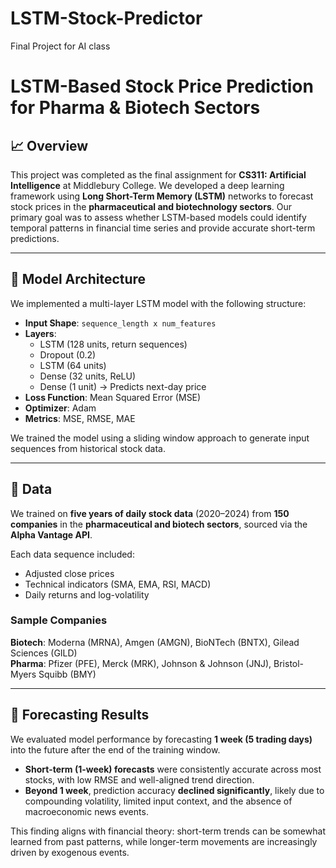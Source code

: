 # LSTM-Stock-Predictor
Final Project for AI class

# LSTM-Based Stock Price Prediction for Pharma & Biotech Sectors

## 📈 Overview

This project was completed as the final assignment for **CS311: Artificial Intelligence** at Middlebury College. We developed a deep learning framework using **Long Short-Term Memory (LSTM)** networks to forecast stock prices in the **pharmaceutical and biotechnology sectors**. Our primary goal was to assess whether LSTM-based models could identify temporal patterns in financial time series and provide accurate short-term predictions.

---

## 🧠 Model Architecture

We implemented a multi-layer LSTM model with the following structure:

- **Input Shape**: `sequence_length x num_features`
- **Layers**:
  - LSTM (128 units, return sequences)
  - Dropout (0.2)
  - LSTM (64 units)
  - Dense (32 units, ReLU)
  - Dense (1 unit) → Predicts next-day price
- **Loss Function**: Mean Squared Error (MSE)
- **Optimizer**: Adam
- **Metrics**: MSE, RMSE, MAE

We trained the model using a sliding window approach to generate input sequences from historical stock data.

---

## 🧪 Data

We trained on **five years of daily stock data** (2020–2024) from **150 companies** in the **pharmaceutical and biotech sectors**, sourced via the **Alpha Vantage API**.  

Each data sequence included:
- Adjusted close prices
- Technical indicators (SMA, EMA, RSI, MACD)
- Daily returns and log-volatility

### Sample Companies
**Biotech**: Moderna (MRNA), Amgen (AMGN), BioNTech (BNTX), Gilead Sciences (GILD)  
**Pharma**: Pfizer (PFE), Merck (MRK), Johnson & Johnson (JNJ), Bristol-Myers Squibb (BMY)

---

## 🔮 Forecasting Results

We evaluated model performance by forecasting **1 week (5 trading days)** into the future after the end of the training window.

- **Short-term (1-week) forecasts** were consistently accurate across most stocks, with low RMSE and well-aligned trend direction.
- **Beyond 1 week**, prediction accuracy **declined significantly**, likely due to compounding volatility, limited input context, and the absence of macroeconomic news events.

This finding aligns with financial theory: short-term trends can be somewhat learned from past patterns, while longer-term movements are increasingly driven by exogenous events.
